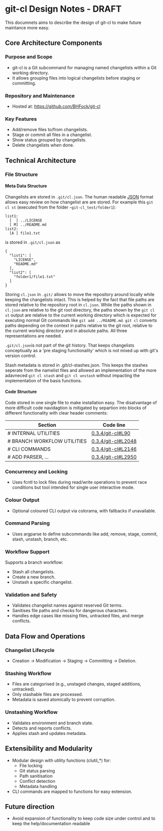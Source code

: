 # git-cl Design Notes - DRAFT

This documnets aims to describe the design of git-cl to make future maintance more easy.

## Core Architecture Components

### Purpose and Scope

- git-cl is a Git subcommand for managing named changelists within a Git working directory.
- It allows grouping files into logical changelists before staging or committing.

### Repository and Maintenance

- Hosted at: https://github.com/BHFock/git-cl

### Key Features

- Add/remove files to/from changelists.
- Stage or commit all files in a changelist.
- Show status grouped by changelists.
- Delete changelists when done.

## Technical Architecture

### File Structure

#### Meta Data Structure

Changelists are stored in `.git/cl.json`. The human readable [JSON](https://en.wikipedia.org/wiki/JSON) format allows easy review on how changelist are are stored. For example this `git cl st` (executed from the folder `~git-cl_test/folder1`): 

```
list1:
  [  ] ../LICENSE
  [ M] ../README.md
list2:
  [A ] file1.txt
```

is stored in `.git/cl.json` as 

```
{
  "list1": [
    "LICENSE",
    "README.md"
  ],
  "list2": [
    "folder1/file1.txt"
  ]
}
```

Storing `cl.json` in `.git/` allows to move the repository around locally while keeping the changelists intact. This is helped by the fact that file paths are stored relative to the repository root in `cl.json`. While the paths shown in `cl.json` are relative to the git root directory, the paths shown by the `git cl st` output are relative to the current working directory which is expected for executing normal Git commands like `git add ../README.md`. `git cl` converts paths depending on the context in paths relative to the git root, relative to the current working directory and in absolute paths. All three representations are needed.

`.git/cl.json`is not part of the git history. That keeps changelists conceptiually as a 'pre staging functionality' which is not mixed up with git's version control.
  
Stash metadata is stored in .git/cl-stashes.json. This keeps the stashes seperate from the namelist files and allowed an implementation of the more adavneced `git cl stash` and `git cl unstash` without impacting the implementation of the basis functions. 

#### Code Structure

Code stored in one single file to make installation easy. The disatvantage of more difficult code navidagtion is mitigated by separtion into blocks of different functionality with clear header comments:

|  Section                    | Code line                                                                      |
| --------------------------- | ------------------------------------------------------------------------------ |
| # INTERNAL UTILITIES        | [0.3.4/git-cl#L90](https://github.com/BHFock/git-cl/blob/0.3.4/git-cl#L90)     | 
| # BRANCH WORKFLOW UTILITIES | [0.3.4/git-cl#L2048](https://github.com/BHFock/git-cl/blob/0.3.4/git-cl#L2048) |
| # CLI COMMANDS              | [0.3.4/git-cl#L2146](https://github.com/BHFock/git-cl/blob/0.3.4/git-cl#L2146) | 
| # ADD PARSER, ...           | [0.3.4/git-cl#L2950](https://github.com/BHFock/git-cl/blob/0.3.4/git-cl#L2950) |

### Concurrency and Locking

- Uses fcntl to lock files during read/write operations to prevent race conditions but tool intended for single user interactive mode.

### Colour Output

- Optional coloured CLI output via colorama, with fallbacks if unavailable.

### Command Parsing

- Uses argparse to define subcommands like add, remove, stage, commit, stash, unstash, branch, etc.

### Workflow Support

Supports a branch workflow:
- Stash all changelists.
- Create a new branch.
- Unstash a specific changelist.

### Validation and Safety

- Validates changelist names against reserved Git terms.
- Sanitises file paths and checks for dangerous characters.
- Handles edge cases like missing files, untracked files, and merge conflicts.

## Data Flow and Operations

### Changelist Lifecycle

- Creation → Modification → Staging → Committing → Deletion.

### Stashing Workflow

- Files are categorised (e.g., unstaged changes, staged additions, untracked).
- Only stashable files are processed.
- Metadata is saved atomically to prevent corruption.

### Unstashing Workflow

- Validates environment and branch state.
- Detects and reports conflicts.
- Applies stash and updates metadata.

## Extensibility and Modularity

- Modular design with utility functions (clutil_*) for:
  - File locking
  - Git status parsing
  - Path sanitisation
  - Conflict detection
  - Metadata handling
- CLI commands are mapped to functions for easy extension.

## Future direction

- Avoid expansion of functionality to keep code size under control and to keep the help/documentation readable
